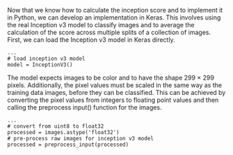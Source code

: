 Now that we know how to calculate the inception score and to implement it in Python, we can
develop an implementation in Keras. This involves using the real Inception v3 model to classify
images and to average the calculation of the score across multiple splits of a collection of images.
First, we can load the Inception v3 model in Keras directly.

```
...
# load inception v3 model
model = InceptionV3()
```

The model expects images to be color and to have the shape 299 × 299 pixels. Additionally,
the pixel values must be scaled in the same way as the training data images, before they can be
classified. This can be achieved by converting the pixel values from integers to floating point
values and then calling the preprocess input() function for the images.

```
...
# convert from uint8 to float32
processed = images.astype('float32')
# pre-process raw images for inception v3 model
processed = preprocess_input(processed)
```
